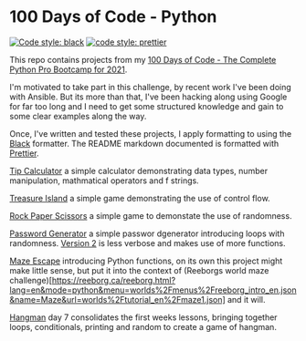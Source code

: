 # 100 Days of Code - Python

[![Code style: black](https://img.shields.io/badge/code%20style-black-000000.svg)](https://github.com/psf/black)
[![code style: prettier](https://img.shields.io/badge/code_style-prettier-ff69b4.svg?style=flat-square)](https://github.com/prettier/prettier)

This repo contains projects from my [100 Days of Code - The Complete Python Pro Bootcamp for 2021](https://www.udemy.com/course/100-days-of-code/).

I'm motivated to take part in this challenge, by recent work I've been doing with Ansible. But its more than that, I've been hacking along using Google for far too long and I need to get some structured knowledge and gain to some clear examples along the way.

Once, I've written and tested these projects, I apply formatting to using the [Black](https://github.com/psf/black) formatter. The README markdown documented is formatted with [Prettier](https://github.com/prettier/prettier).

[Tip Calculator](day2/tip_calculator.py) a simple calculator demonstrating data types, number manipulation, mathmatical operators and f strings.

[Treasure Island](day3/treasure_island.py) a simple game demonstrating the use of control flow.

[Rock Paper Scissors](day4/rock_paper_scissors.py) a simple game to demonstate the use of randomness.

[Password Generator](day5/password_generator.py) a simple passwor dgenerator introducing loops with randomness. [Version 2](<(day5/password_generatorv2.py)>) is less verbose and makes use of more functions.

[Maze Escape](day6/maze_escape.py) introducing Python functions, on its own this project might make little sense, but put it into the context of (Reeborgs world maze challenge)[https://reeborg.ca/reeborg.html?lang=en&mode=python&menu=worlds%2Fmenus%2Freeborg_intro_en.json&name=Maze&url=worlds%2Ftutorial_en%2Fmaze1.json] and it will.

[Hangman](day7/hangman.py) day 7 consolidates the first weeks lessons, bringing together loops, conditionals, printing and random to create a game of hangman.
